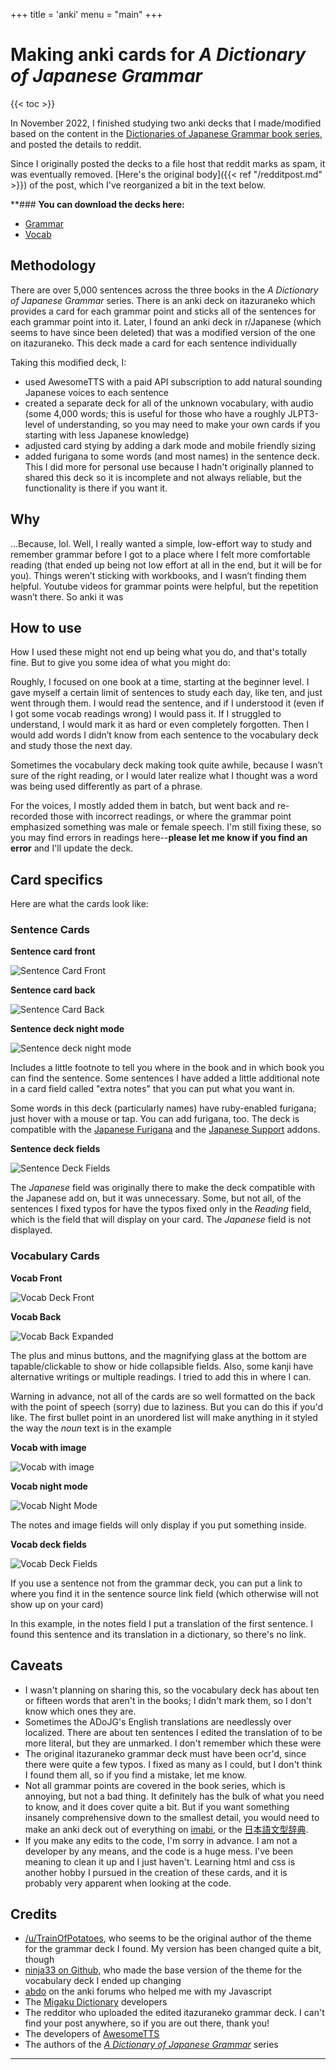 +++
title = 'anki'
menu = "main"
+++

# Making anki cards for *A Dictionary of Japanese Grammar*

{{< toc >}}

In November 2022, I finished studying two anki decks that I made/modified based on the content in the [Dictionaries of Japanese Grammar book series](https://www.amazon.com/Dictionary-Japanese-Learning-Language-Intermediate/dp/B01M3T4NJP), and posted the details to reddit.

Since I originally posted the decks to a file host that reddit marks as spam, it was eventually removed. [Here's the original body]({{< ref "/redditpost.md" >}}) of the post, which I've reorganized a bit in the text below.


**### **You can download the decks here:** 
* [Grammar](https://ankiweb.net/shared/info/843402109)
* [Vocab](https://ankiweb.net/shared/info/261818505)

## Methodology

There are over 5,000 sentences across the three books in the *A Dictionary of Japanese Grammar* series. There is an anki deck on itazuraneko which provides a card for each grammar point and sticks all of the sentences for each grammar point into it. Later, I found an anki deck in r/Japanese (which seems to have since been deleted) that was a modified version of the one on itazuraneko. This deck made a card for each sentence individually

Taking this modified deck, I:
* used AwesomeTTS with a paid API subscription to add natural sounding Japanese voices to each sentence
* created a separate deck for all of the unknown vocabulary, with audio (some 4,000 words; this is useful for those who have a roughly JLPT3-level of understanding, so you may need to make your own cards if you starting with less Japanese knowledge)
* adjusted card stying by adding a dark mode and mobile friendly sizing
* added furigana to some words (and most names) in the sentence deck. This I did more for personal use because I hadn't originally planned to shared this deck so it is incomplete and not always reliable, but the functionality is there if you want it.

## Why

...Because, lol. Well, I really wanted a simple, low-effort way to study and remember grammar before I got to a place where I felt more comfortable reading (that ended up being not low effort at all in the end, but it will be for you). Things weren’t sticking with workbooks, and I wasn’t finding them helpful. Youtube videos for grammar points were helpful, but the repetition wasn’t there. So anki it was

## How to use

How I used these might not end up being what you do, and that's totally fine. But to give you some idea of what you might do:

Roughly, I focused on one book at a time, starting at the beginner level. I gave myself a certain limit of sentences to study each day, like ten, and just went through them. I would read the sentence, and if I understood it (even if I got some vocab readings wrong) I would pass it. If I struggled to understand, I would mark it as hard or even completely forgotten. Then I would add words I didn’t know from each sentence to the vocabulary deck and study those the next day. 

Sometimes the vocabulary deck making took quite awhile, because I wasn’t sure of the right reading, or I would later realize what I thought was a word was being used differently as part of a phrase.

For the voices, I mostly added them in batch, but went back and re-recorded those with incorrect readings, or where the grammar point emphasized something was male or female speech. I'm still fixing these, so you may find errors in readings here--**please let me know if you find an error** and I'll update the deck.

## Card specifics

Here are what the cards look like:

### Sentence Cards

**Sentence card front**

![Sentence Card Front](/ankiSentenceDeckFront.png 'Sentence Card Front')

**Sentence card back**

![Sentence Card Back](/ankiSentenceDeckBack.png 'Sentence Card Back')

**Sentence deck night mode**

![Sentence deck night mode](/ankiSentenceDeckNightMode.png 'Sentence deck night mode')

Includes a little footnote to tell you where in the book and in which book you can find the sentence. Some sentences I have added a little additional note in a card field called "extra notes" that you can put what you want in.

Some words in this deck (particularly names) have ruby-enabled furigana; just hover with a mouse or tap. You can add furigana, too. The deck is compatible with the [Japanese Furigana](https://ankiweb.net/shared/info/678316993) and the [Japanese Support](https://ankiweb.net/shared/info/3918629684) addons.

**Sentence deck fields**

![Sentence Deck Fields](/sentenceDeckFields.png 'Sentence Deck Fields')

The *Japanese* field was originally there to make the deck compatible with the Japanese add on, but it was unnecessary. Some, but not all, of the sentences I fixed typos for have the typos fixed only in the *Reading* field, which is the field that will display on your card. The *Japanese* field is not displayed.

### Vocabulary Cards

**Vocab Front**

![Vocab Deck Front](/ankiVocabularyDeckFront.png 'Vocab Deck Front')

**Vocab Back**

![Vocab Back Expanded](/ankiVocabularyDeckExpanded.png 'Vocab Back Expanded')

The plus and minus buttons, and the magnifying glass at the bottom are tapable/clickable to show or hide collapsible fields. Also, some kanji have alternative writings or multiple readings. I tried to add this in where I can.

Warning in advance, not all of the cards are so well formatted on the back with the point of speech (sorry) due to laziness. But you can do this if you'd like. The first bullet point in an unordered list will make anything in it styled the way the *noun* text is in the example

**Vocab with image**

![Vocab with image](/ankiVocabularyDeckWithImageDisplay.png 'Vocab with image')

**Vocab night mode**

![Vocab Night Mode](/ankiVocabularyDeckNightMode.png 'Vocab Night Mode')

The notes and image fields will only display if you put something inside.

**Vocab deck fields**

![Vocab Deck Fields](/vocabularyDeckFields.png 'Vocab Deck Fields')

If you use a sentence not from the grammar deck, you can put a link to where you find it in the sentence source link field (which otherwise will not show up on your card)

In this example, in the notes field I put a translation of the first sentence. I found this sentence and its translation in a dictionary, so there's no link.


## Caveats

* I wasn't planning on sharing this, so the vocabulary deck has about ten or fifteen words that aren't in the books; I didn't mark them, so I don't know which ones they are.
* Sometimes the ADoJG's English translations are needlessly over localized. There are about ten sentences I edited the translation of to be more literal, but they are unmarked. I don't remember which these were
* The original itazuraneko grammar deck must have been ocr'd, since there were quite a few typos. I fixed as many as I could, but I don't think I found them all, so if you find a mistake, let me know. 
* Not all grammar points are covered in the book series, which is annoying, but not a bad thing. It definitely has the bulk of what you need to know, and it does cover quite a bit. But if you want something insanely comprehensive down to the smallest detail, you would need to make an anki deck out of everything on [imabi](https://imabi.org), or the [日本語文型辞典](https://www.amazon.com/Handbook-Japanese-Patterns-Teachers-Learners/dp/4874246788/ref=sr_1_4?crid=7YFREHY6CVAJ&keywords=japanese+learners+grammar&qid=1693689852&sprefix=japanese+learners+grammar%2Caps%2C117&sr=8-4).
* If you make any edits to the code, I'm sorry in advance. I am not a developer by any means, and the code is a huge mess. I've been meaning to clean it up and I just haven't. Learning html and css is another hobby I pursued in the creation of these cards, and it is probably very apparent when looking at the code.


## Credits

- [/u/TrainOfPotatoes](https://www.reddit.com/u/TrainOfPotatoes/), who seems to be the original author of the theme for the grammar deck I found. My version has been changed quite a bit, though
- [ninja33 on Github](https://github.com/ninja33/anki-templates), who made the base version of the theme for the vocabulary deck I ended up changing
- [abdo](https://forums.ankiweb.net/u/abdo/summary) on the anki forums who helped me with my Javascript
- The [Migaku Dictionary](https://ankiweb.net/shared/info/1655992655) developers
- The redditor who uploaded the edited itazuraneko grammar deck. I can't find your post anywhere, so if you are out there, thank you!
- The developers of [AwesomeTTS](https://ankiweb.net/shared/info/1436550454) 
- The authors of the *[A Dictionary of Japanese Grammar](https://www.amazon.com/Dictionary-Japanese-Learning-Language-Intermediate/dp/B01M3T4NJP)* series

---
